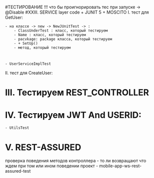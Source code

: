 #ТЕСТИРОВАНИЕ
!!! что бы проигнорировать тес при запуске  -> @Disable
#XXIII. SERVICE layer code + JUNIT 5 + MOSCITO
I. тест для GetUser:

    - на классе -> new -> NewJUnitTest -> :
        - ClassUnderTest : класс, который тестируем
        - Name : класс, который тестируем
        - pacvkage: package классa, который тестируем
        - + SetUp()
        - метод, который тестируем
        
 #
    - UserServiceImplTest
    
 II. тест для CreateUser:  
 
 # III. Тестируем REST_CONTROLLER 
 # IV. Тестируем JWT And USERID:
    - UtilsTest
    
 # V. REST-ASSURED 
 проверка поведения методов контроллера - то ли возвращают что ждем при том или ином поведении
 проект - mobile-app-ws-rest-assured-test
 
